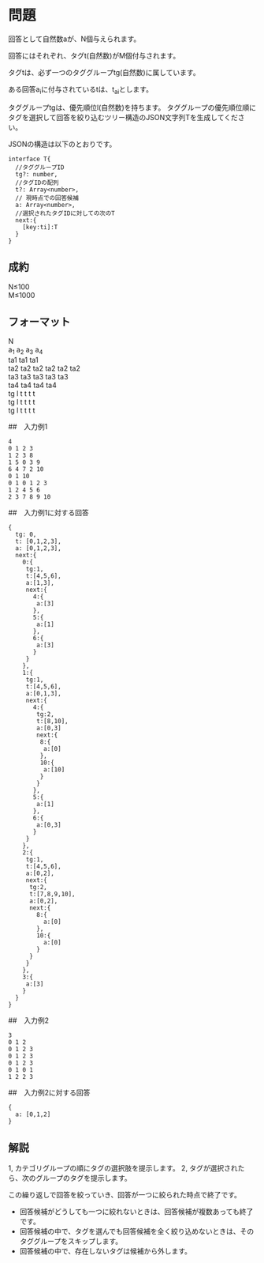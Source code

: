 # 問題

回答として自然数aが、N個与えられます。

回答にはそれぞれ、タグt(自然数)がM個付与されます。

タグtは、必ず一つのタググループtg(自然数)に属しています。

ある回答a<sub>i</sub>に付与されているtは、t<sub>ai</sub>とします。

タググループtgは、優先順位l(自然数)を持ちます。
タググループの優先順位順にタグを選択して回答を絞り込むツリー構造のJSON文字列Tを生成してください。

JSONの構造は以下のとおりです。
```
interface T{
  //タググループID
  tg?: number,
  //タグIDの配列
  t?: Array<number>,
  // 現時点での回答候補
  a: Array<number>,
  //選択されたタグIDに対しての次のT
  next:{
    [key:ti]:T
  }
}
```
## 成約


N≤100   
M≤1000  

## フォーマット


N  
a<sub>1</sub> a<sub>2</sub> a<sub>3</sub> a<sub>4</sub>  
ta1 ta1 ta1  
ta2 ta2 ta2 ta2 ta2 ta2  
ta3 ta3 ta3 ta3 ta3  
ta4 ta4 ta4 ta4  
tg l t t t t  
tg l t t t t  
tg l t t t t  

##　入力例1
```
4
0 1 2 3
1 2 3 8
1 5 0 3 9
6 4 7 2 10
0 1 10
0 1 0 1 2 3
1 2 4 5 6
2 3 7 8 9 10
```

##　入力例1に対する回答
```
{
  tg: 0,
  t: [0,1,2,3],
  a: [0,1,2,3],
  next:{
    0:{
     tg:1,
     t:[4,5,6],
     a:[1,3],
     next:{
       4:{
        a:[3]
       },
       5:{
        a:[1]
       },
       6:{
        a:[3]
       }
     }
    },
    1:{
     tg:1,
     t:[4,5,6],
     a:[0,1,3],
     next:{
       4:{
        tg:2,
        t:[8,10],
        a:[0,3]
        next:{
         8:{
          a:[0]
         },
         10:{
          a:[10]
         }
        }
       },
       5:{
        a:[1]
       },
       6:{
        a:[0,3]
       }
     }
    },
    2:{
     tg:1,
     t:[4,5,6],
     a:[0,2],
     next:{
      tg:2,
      t:[7,8,9,10],
      a:[0,2],
      next:{
        8:{
          a:[0]
        },
        10:{
          a:[0]
        }
      }
     }
    },
    3:{
     a:[3]
    }
  }
}
```

##　入力例2
```
3
0 1 2 
0 1 2 3
0 1 2 3
0 1 2 3
0 1 0 1
1 2 2 3
```

##　入力例2に対する回答
```
{
  a: [0,1,2]
}

```
## 解説

1, カテゴリグループの順にタグの選択肢を提示します。
2, タグが選択されたら、次のグループのタグを提示します。

この繰り返しで回答を絞っていき、回答が一つに絞られた時点で終了です。

- 回答候補がどうしても一つに絞れないときは、回答候補が複数あっても終了です。
- 回答候補の中で、タグを選んでも回答候補を全く絞り込めないときは、そのタググループをスキップします。
- 回答候補の中で、存在しないタグは候補から外します。

